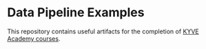 # Data Pipeline Examples

This repository contains useful artifacts for the completion of [KYVE Academy courses](https://www.kyve.academy/courses/).
